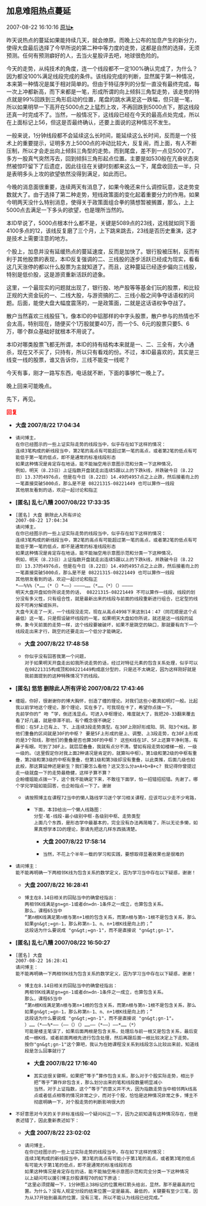 ## 加息难阻热点蔓延
2007-08-22 16:10:16
[原址▸](http://www.fxgan.com/chan_time/2007_07_12/668.htm)



 昨天说热点的蔓延如果能持续几天，就会燎原。而晚上公布的加息产生的新分力，使得大盘最后选择了今早所说的第二种中等力度的走势，这都是自然的选择，无须预测。任何有预测癖好的人，去当火星股评去吧，地球很危险的。


 


 今天的走势，从纯技术的角度，连一个线段都不一定100%确认完成了，为什么？因为都没100%满足线段完成的条件。该线段完成的判断，显然属于第一种情况，本来第一种情况是属于相对简单的。但由于特征序列的分型一直没有最终完成，每一次上冲都新高，而下来都是一笔，形成所谓的向上倾斜三角型走势，该走势的特点就是99%回跌到三角形启动的位置，尾盘的跳水满足这一跌幅，但只是一笔，所以如果明早一下高开在5000点之上猛烈上攻，不再回跌到5000点下，那这线段还真一时完成不了。当然，一般情况下，这线段已经在今天的最高点处完成，所以在上面标记上56，但这是否最终确认，还要上面说的这种情况不发生。


 


 一般来说，1分钟线段都不会延续这么长时间，能延续这么长时间，反而是一个技术上的重要提示，证明多方上5000点的冲动比较大，反复闹，而上面，有人不断压制，所以才会走出向上倾斜三角型的走势。而到尾盘，差不到一点见5000了，多方一股真气突然泻去，回到倾斜三角形起点位置。主要是如530般在亢奋状态突然被惊吓留下了后遗症，因此往往在关键时刻都来这么一下，尾盘收回去一半，只是表明多头上攻的欲望依然没得到满足，如此而已。


 


 今晚的消息面很重要，连续两天有消息了，如果今晚还来什么调控玩意，这走势变数就大了。由于选择了第二种走势，短线政策面的变化起着重要分力的作用。如果今明两天没什么特别消息，使得关于政策面组合拳的猜想暂被搁置，那么，上上5000点去满足一下多头的欲望，也是理所当然的。


 


 本ID早说了，5000点根本什么都不是，关键是5089点的23线，这线就如同下面4100多点的12，该线反复磨了三个月，上下跳来跳去，23线是否历史重演，这才是技术上需要注意的地方。


 


 个股上，加息并没有延缓热点的蔓延速度，反而是加快了。银行股被压制，反而有利于其他股票的表现，本ID反复强调的二、三线股的逐步活跃已经成为现实，看看这几天涨停的都以什么股票为主就知道了。而且，这种蔓延已经逐步偏向三线股，特别是低价股，这是游资重新活跃的迹象。


 


 这里，一个最现实的问题就出现了，银行股、地产股等等基金们玩的股票，和比较正规的大资金玩的一、二线大股，与游资搞的二、三线小股之间争夺话语权的问题。后面，能使大盘大幅度震荡的，一是政策面，二就是这话语权争夺战了。


 


 散户当然喜欢三线股狂飞，像本ID的中铝那样的中字头股票，散户参与的热情也不会太高，特别现在，随便买个1万股就要40万，而一个5、6元的股票只要5、6万，哪个群众基础好就根本不用说了。


 


 本ID对哪类股票飞都无所谓，本ID的持有结构本来就是一、二、三全有，大小通杀，现在又不买了，只持有，所以只有看戏的份。不过，本ID最喜欢的，其实是三线变一线的股票，谁又告诉你，三线不能变一线呢？


 


 今天有事，刚才一路写东西，电话就不断，下面的事够忙一晚上了。


 


 晚上回来可能晚点。


 


 先下，再见。


 


 


 





<font color='red'>**回复**</font>


- **大盘 2007/8/22 17:04:34**
- ```
  请问博主，
  在你已经图示的一些上证实际走势的线段当中，似乎存在如下这样的情况：
  连续3笔构成的新线段当中，第2笔的高点有可能超过第一笔的高点，或者第2笔的低点有可能低于第一笔的低点，即不是通常的标准线段形态
  如果这种情况是肯定存在地话，能不能抽空用示意图示范和分类一下这种情况，
  例如，明天（8.23日）上证指数开盘就走出连续5跟以上的下跌k线，并跌破今日（8.22日）13.37的4976点，但是在今日（8.22日）14.49的4957点之上止跌，然后接着向上的一笔直接突破5000点，那么是不是 08221315-08221449 也可以算作一线段
  其他朋友看到的话，欢迎一起讨论和指正
  ```
- **[匿名] 乱七八糟    2007/08/22 17:33:35**
- ```
  [匿名] 大盘 删除此人所有评论 
  2007-08-22 17:04:34 
  请问博主，
  在你已经图示的一些上证实际走势的线段当中，似乎存在如下这样的情况：
  连续3笔构成的新线段当中，第2笔的高点有可能超过第一笔的高点，或者第2笔的低点有可能低于第一笔的低点，即不是通常的标准线段形态
  如果这种情况是肯定存在地话，能不能抽空用示意图示范和分类一下这种情况，
  例如，明天（8.23日）上证指数开盘就走出连续5跟以上的下跌k线，并跌破今日（8.22日）13.37的4976点，但是在今日（8.22日）14.49的4957点之上止跌，然后接着向上的一笔直接突破5000点，那么是不是 08221315-08221449 也可以算作一线段
  其他朋友看到的话，欢迎一起讨论和指正
  *――%%%（*……（*（）*――）――――……（*……（*）（）――――
  明天大盘开盘如你所说走势的话， 08221315-08221449 不可以算作一线段，线段的划分没有多义性，只有组合性，就是最新出来的线段与前面的线段重新进行组合，已定型的线段不可再分解或拆开。
  大盘今天走了一天，一个线段没走完，现在从高点4998下来这到14：47（同花顺是这个点最低）这一笔，只是假设破坏线段的一笔，如果明天大盘如你所说，就还是这一线段的延伸，象今天前面的走势一样，这个线段要被破坏，如果不是跳空的缺口，那就要有向下一个线段走出来才行，跳空的还要走出一个低分才能确定。
  ```
   - **大盘 2007/8/22 17:48:58**
   - ```
     你似乎没有回答我第一个问题，
     对于如果明天开盘走出如我所说走势的话，经过对特征元素的包含关系处理，似乎可以在08221315构成顶和08221449构成底分型的，只是还不太确定，因为这样刚好就是我前面提到的这种特殊情况下的线段。
     ```
- **[匿名] 悠悠 删除此人所有评论  2007/08/22 17:43:46**
- ```
  缠姐，你好，很谢谢你的博大胸怀，创造了缠的理论。对我们这些小散真如明灯一般。比起我以前学地这个理论，那个理论，实在多了。可我现在卡了，希望你点拨一下。
  先前学你的“ 吻 ”学，倒还浅显点。可进入中枢理论，难度就大了，我把20-33翻来覆去看了好几遍，就是停滞不前。有个概念很不确定：
  假如：在5F上已有上、下、上连续3段走势类型。在30F上刚好形成阳、阴、阳3个K线。那他们重叠的区间就是30F的中枢？ 要是5F上形成的是上、调整、上3段走势，在30F上形成的是3个阳线，那他们的重叠是否也算30F的中枢？ 这些K线在1F、5F上还算干净利落，有鼻子有眼。可到了30F上，就层层叠叠，我就有点分不清。譬如有段走势如楼梯一般，一级一级的。（这里假定你对我上面2种请况是肯定的，就算叫中枢）。第1级和第2级的中枢有重叠，第2级和第3级的中枢有重叠，但第1级和第3级却没有重叠，以此类推，后面几级也如此般，那这算延伸还是新生？我们要怎么看他？这又怎么分a+A+b+B+c? 我记得你曾提过 走一级就盘一下的走势最稳健，这样子算不算？
  企盼缠姐能点拨一下，这个我不能确定下来，不敢往下面学，怕一招错招招错。先谢了。哪个学兄学姐如能回答，也企盼指点一下了。谢谢
  ```
   - ```
     请按照博主在课程72当中的懒人路线学习逐个学习相关课程，应该可以少走不少弯路，
     ```
      - ```
        下面，本ID给出一个懒人线路图： 
        分型-笔-线段-最小级别中枢-各级别中枢、走势类型
        上面几个东西，是形态学中最基本的，完全没有办法再简略了，所以无论多懒，如果真想学本ID的理论，那请先把这几样东西搞清楚。
        ```
         - **大盘 2007/8/22 17:58:14**
         - ```
           当然，不花上个半年一载的学习和实践，要想取得显著效果也是很难的
           ```
- ```
  请问博主：
  能不能再明确一下两相邻K线为包含关系的数学定义，因为学习当中存在以下疑惑，谢谢！
  ```
   - **大盘 2007/8/22 16:28:41**
   - ```
     博主在8.14日相关的回贴当中的确曾经指出：
     两相邻K线满足gn=gn-1或者dn=dn-1条件之一成立，也算包含关系。
     那么，课程65当中
     “第n根K线满足第n根与第n+1根的包含关系，而第n根与第n-1根不是包含关系，那么如果gn&gt;=gn-1，那么称第n-1、n、n+1根K线是向上的；”
     这段话为什么要说成 "gn&gt;=gn-1"，而不是直接说 "gn&gt;gn-1"。
     ```
- **[匿名] 乱七八糟  2007/08/22 16:50:27**
- ```
  [匿名] 大盘 
  2007-08-22 16:28:41 
  请问博主：
  能不能再明确一下两相邻K线为包含关系的数学定义，因为学习当中存在以下疑惑，谢谢！
  ```
   - ```
     博主在8.14日相关的回贴当中的确曾经指出：
     两相邻K线满足gn=gn-1或者dn=dn-1条件之一成立，也算包含关系。
     那么，课程65当中
     “第n根K线满足第n根与第n+1根的包含关系，而第n根与第n-1根不是包含关系，那么如果gn&gt;=gn-1，那么称第n-1、n、n+1根K线是向上的；”
     这段话为什么要说成 "gn&gt;=gn-1"，而不是直接说 "gn&gt;gn-1"。
     ）……（*――%*――（――（）（）……――（*――）――*……（*）
     可能是楼主笔误了，如果后面两根是包含关系，处理后与前一根又是包含关系，最后变成一根K线，或者前面两根先进行包含处理，然后再跟后面一根比较决定上下走势。
     按你"gn&gt;gn-1"这个算吧，我认为在她课程没关系到线段怎么比较出来前，知道线段是怎么回事就行了
     ```
      - **大盘 2007/8/22 17:16:40**
      - ```
        其实这很关键啊，如果把“等于”算作包含关系，那么对于个股实际走势，相比于把“等于”算作非包含关，那么划分出来的笔和线段数量明显减小
        当然，对于上证指数，这个“等于”的意义并不大，因为指数走势当中相邻两k线高点或者低点相等的情况非常之少，而对于个股，恰恰是这种情况非常之多，博主不彻底明确一下，对个股走势的判断影响很大的
        ```
- ```
  不好意思对今天的关于非标准线段一个疑问纠正一下，因为之前知道有这种情况存在，但是表述错了，因此重新表述如下：
  ```
   - **大盘 2007/8/22 23:02:02**
   - ```
     请问博主，
     在你已经图示的一些上证实际走势的线段当中，存在如下这样的情况：
     连续3笔构成的新线段当中，第3笔的高点有可能小于第1笔的高点，或者第3笔的低点有可能大于第1笔的低点，即不是通常的标准线段形态
     如果这种情况是肯定存在的话，能不能抽空用示意图示范和完全分类一下这种情况
     以上疑问可以援引博主炒股课程70的如下原话：
     “这里必须提醒一下，1分钟图上38标记的位置用红箭头给出，显然，那不是最高的位置。为什么？没有人规定分段的结束位置一定是最高、最低的，关键要有至少三笔，因为从37开始到最高的位置，没有三笔，所以不能认为线段已经完成。”
     ```
